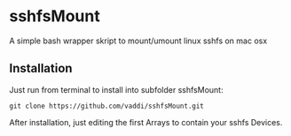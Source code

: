 # sshfsMount

A simple bash wrapper skript to mount/umount linux sshfs on mac osx


## Installation

Just run from terminal to install into subfolder sshfsMount:

    git clone https://github.com/vaddi/sshfsMount.git

After installation, just editing the first Arrays to contain your sshfs Devices.


